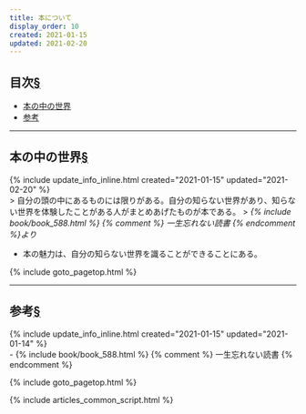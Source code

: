 ```yaml
---
title: 本について
display_order: 10
created: 2021-01-15
updated: 2021-02-20
---
```


## <a name="index">目次</a><a class="heading-anchor-permalink" href="#目次">§</a>

<ul id="index_ul">
<li><a href="#world-in-the-book">本の中の世界</a></li>
<li><a href="#reference">参考</a></li>
</ul>

* * *
## <a name="world-in-the-book">本の中の世界</a><a class="heading-anchor-permalink" href="#world-in-the-book">§</a>
<div class="chapter-updated">{% include update_info_inline.html created="2021-01-15" updated="2021-02-20" %}</div>
> 自分の頭の中にあるものには限りがある。自分の知らない世界があり、知らない世界を体験したことがある人がまとめあげたものが本である。
> <cite>{% include book/book_588.html %} {% comment %} 一生忘れない読書 {% endcomment %}より</cite>

- 本の魅力は、自分の知らない世界を識ることができることにある。

{% include goto_pagetop.html %}

* * *
## <a name="reference">参考</a><a class="heading-anchor-permalink" href="#reference">§</a>
<div class="chapter-updated">{% include update_info_inline.html created="2021-01-15" updated="2021-01-14" %}</div>
- {% include book/book_588.html %} {% comment %} 一生忘れない読書 {% endcomment %}

{% include goto_pagetop.html %}

{% include articles_common_script.html %}
